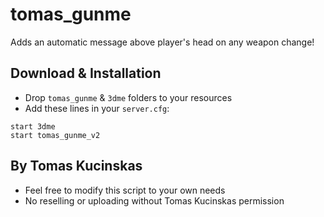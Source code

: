# tomas_gunme

Adds an automatic message above player's head on any weapon change!

## Download & Installation

- Drop `tomas_gunme` & `3dme` folders to your resources
- Add these lines in your `server.cfg`:

```
start 3dme
start tomas_gunme_v2
```

## By Tomas Kucinskas

- Feel free to modify this script to your own needs
- No reselling or uploading without Tomas Kucinskas permission